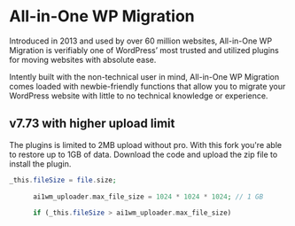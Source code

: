 # All-in-One WP Migration

Introduced in 2013 and used by over 60 million websites, All-in-One
WP Migration is verifiably one of WordPress’ most trusted and utilized
plugins for moving websites with absolute ease.

Intently built with the non-technical user in mind, All-in-One WP
Migration comes loaded with newbie-friendly functions that allow you to
migrate your WordPress website with little to no technical knowledge or
experience.

## v7.73 with higher upload limit

The plugins is limited to 2MB upload without pro. With this fork you're able to restore up to 1GB of data. Download the code and upload the zip file to install the plugin.

```php
_this.fileSize = file.size;
  
      ai1wm_uploader.max_file_size = 1024 * 1024 * 1024; // 1 GB
  
      if (_this.fileSize > ai1wm_uploader.max_file_size)
```

